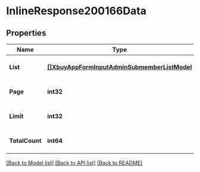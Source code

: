 # InlineResponse200166Data

## Properties
Name | Type | Description | Notes
------------ | ------------- | ------------- | -------------
**List** | [**[]XbuyAppFormInputAdminSubmemberListModel**](xbuy.app.form.input.AdminSubmemberListModel.md) | 数据列表 | [optional] [default to null]
**Page** | **int32** | 当前页码 | [optional] [default to 1]
**Limit** | **int32** | 每页数量 | [optional] [default to 10]
**TotalCount** | **int64** | 全部数据量 | [optional] [default to null]

[[Back to Model list]](../README.md#documentation-for-models) [[Back to API list]](../README.md#documentation-for-api-endpoints) [[Back to README]](../README.md)

